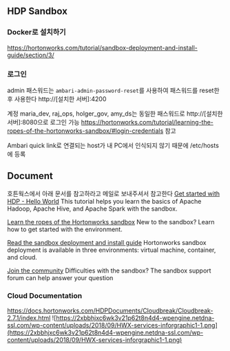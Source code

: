## HDP Sandbox

### Docker로 설치하기
https://hortonworks.com/tutorial/sandbox-deployment-and-install-guide/section/3/

### 로그인
admin 패스워드는 `ambari-admin-password-reset`를 사용하여 패스워드를 reset한 후 사용한다
http://[설치한 서버]:4200

계정 maria_dev, raj_ops, holger_gov, amy_ds는  동일한 패스워드로 http://[설치한 서버]:8080으로 로그인 가능
https://hortonworks.com/tutorial/learning-the-ropes-of-the-hortonworks-sandbox/#login-credentials 참고

Ambari quick link로 연결되는 host가 내 PC에서 인식되지 않기 때문에 /etc/hosts에 등록

## Document
호튼웍스에서 아래 문서를 참고하라고 메일로 보내주셔서 참고한다
[Get started with HDP - Hello World](https://hortonworks.com/tutorial/hadoop-tutorial-getting-started-with-hdp/)
This tutorial helps you learn the basics of Apache Hadoop, Apache Hive, and Apache Spark with the sandbox.


[Learn the ropes of the Hortonworks sandbox](https://hortonworks.com/tutorial/learning-the-ropes-of-the-hortonworks-sandbox/)
New to the sandbox? Learn how to get started with the environment.


[Read the sandbox deployment and install guide](https://hortonworks.com/tutorial/sandbox-deployment-and-install-guide/?utm_campaign=sd_sandbox&utm_source=marketo&mkt_tok=eyJpIjoiWkdNMU9XVTJNakl3WldWbCIsInQiOiJXTTVFbkpHYmRrQmg1ZFZIMkdrRjR6cFNaQTA0RElJbVFHM3JpZGtUS0dyZ1JlMzh6NmtLRXBmXC9iR0tWU1VMc1MySHJYSFBcL0N4ZWZkTlwvWkNMbnVNQXhLRFwvR0RcLzM3aVpDelRObmVGNUVWQkEyY2YwTWdIckpNMGUreGpNeStPenNycXRZdHZiMU9GMzVCZmRwaXI5UT09In0%3D)
Hortonworks sandbox deployment is available in three environments: virtual machine, container, and cloud.

[Join the community](https://community.hortonworks.com/index.html?utm_campaign=sd_sandbox&utm_source=marketo&mkt_tok=eyJpIjoiWkdNMU9XVTJNakl3WldWbCIsInQiOiJXTTVFbkpHYmRrQmg1ZFZIMkdrRjR6cFNaQTA0RElJbVFHM3JpZGtUS0dyZ1JlMzh6NmtLRXBmXC9iR0tWU1VMc1MySHJYSFBcL0N4ZWZkTlwvWkNMbnVNQXhLRFwvR0RcLzM3aVpDelRObmVGNUVWQkEyY2YwTWdIckpNMGUreGpNeStPenNycXRZdHZiMU9GMzVCZmRwaXI5UT09In0%3D)
Difficulties with the sandbox? The sandbox support forum can help answer your question

### Cloud Documentation
https://docs.hortonworks.com/HDPDocuments/Cloudbreak/Cloudbreak-2.7.1/index.html
![https://2xbbhjxc6wk3v21p62t8n4d4-wpengine.netdna-ssl.com/wp-content/uploads/2018/09/HWX-services-inforgraphic1-1.png](https://2xbbhjxc6wk3v21p62t8n4d4-wpengine.netdna-ssl.com/wp-content/uploads/2018/09/HWX-services-inforgraphic1-1.png)
